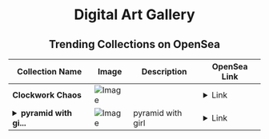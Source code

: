 <div align="center">

# Digital Art Gallery

## Trending Collections on OpenSea

| Collection Name                       | Image                                                                                     | Description                       | OpenSea Link                                                                                          |
|---------------------------------------|-------------------------------------------------------------------------------------------|-----------------------------------|--------------------------------------------------------------------------------------------------------|
| **Clockwork Chaos** | ![Image](https://i.seadn.io/s/raw/files/140d03cff6d08f2ab99e4bf9877ec662.jpg?w=500&auto=format?w=200&auto=format) |  | <details><summary>Link</summary>[Clockwork Chaos](https://opensea.io/collection/clockwork-chaos)</details> |
| **<details><summary>pyramid with gi...</summary>pyramid with girl</details>** | ![Image](https://i.seadn.io/s/raw/files/c460d416fffea163e1f827629d745a6d.webp?w=500&auto=format?w=200&auto=format) | pyramid with girl | <details><summary>Link</summary>[pyramid with girl](https://opensea.io/collection/pyramid-with-girl)</details> |

</div>